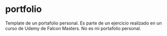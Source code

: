 # portfolio
Template de un portafolio personal. Es parte de un ejercicio realizado en un curso de Udemy de Falcon Masters.
No es mi portafolio personal.
